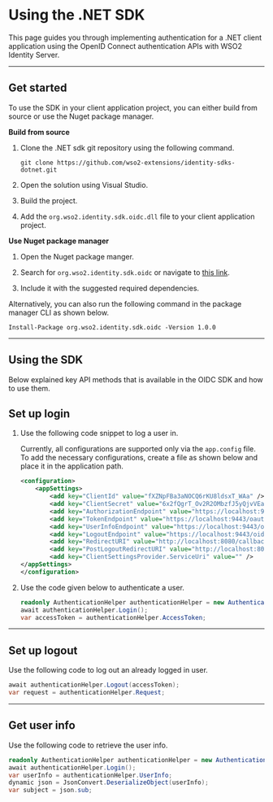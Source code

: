 # Using the .NET SDK

This page guides you through implementing authentication for a .NET client application using the OpenID Connect authentication APIs with WSO2 Identity Server.

----

## Get started

To use the SDK in your client application project, you can either build from source or use the Nuget package manager. 

**Build from source**

1. Clone the .NET sdk git repository using the following command. 
    ```
    git clone https://github.com/wso2-extensions/identity-sdks-dotnet.git
    ```

2. Open the solution using Visual Studio.

3. Build the project. 

4. Add the `org.wso2.identity.sdk.oidc.dll` file to your client application project. 

**Use Nuget package manager**

1. Open the Nuget package manger.

2. Search for `org.wso2.identity.sdk.oidc` or navigate to [this link](https://www.nuget.org/packages/org.wso2.identity.sdk.oidc/).

3. Include it with the suggested required dependencies. 

Alternatively, you can also run the following command in the package manager CLI as shown below. 

```
Install-Package org.wso2.identity.sdk.oidc -Version 1.0.0
```

----

## Using the SDK

Below explained key API methods that is available in the OIDC SDK and how to use them.

## Set up login

1. Use the following code snippet to log a user in. 
   
   Currently, all configurations are supported only via the `app.config` file. To add the necessary
 configurations, create a file as shown below and place it in the application path.

    ```xml
    <configuration>
        <appSettings>
            <add key="ClientId" value="fXZNpFBa3aNOCQ6rKU8ldsxT_WAa" />
            <add key="ClientSecret" value="6x2fQgrT_Ov2R2OMbzfJ5yQjvVEa" />
            <add key="AuthorizationEndpoint" value="https://localhost:9443/oauth2/authorize" />
            <add key="TokenEndpoint" value="https://localhost:9443/oauth2/token" />
            <add key="UserInfoEndpoint" value="https://localhost:9443/oauth2/userinfo" />
            <add key="LogoutEndpoint" value="https://localhost:9443/oidc/logout" />
            <add key="RedirectURI" value="http://localhost:8080/callback/" />
            <add key="PostLogoutRedirectURI" value="http://localhost:8080/postlogout/" />
            <add key="ClientSettingsProvider.ServiceUri" value="" />
    </appSettings>
    </configuration>
    ```

2. Use the code given below to authenticate a user. 

    ```csharp
    readonly AuthenticationHelper authenticationHelper = new AuthenticationHelper();
    await authenticationHelper.Login();
    var accessToken = authenticationHelper.AccessToken;
    ```

---

## Set up logout

Use the following code to log out an already logged in user. 

```c#
await authenticationHelper.Logout(accessToken);
var request = authenticationHelper.Request;
```

----

## Get user info

Use the following code to retrieve the user info.

```c#
readonly AuthenticationHelper authenticationHelper = new AuthenticationHelper();
await authenticationHelper.Login();
var userInfo = authenticationHelper.UserInfo;
dynamic json = JsonConvert.DeserializeObject(userInfo);
var subject = json.sub;
```
